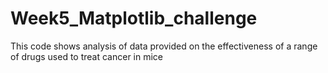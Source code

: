 # Week5_Matplotlib_challenge

This code shows analysis of data provided on the effectiveness of a range of drugs used to treat cancer in mice
